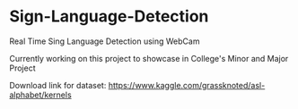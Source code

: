 # Sign-Language-Detection
Real Time Sing Language Detection using WebCam

Currently working on this project to showcase in College's Minor and Major Project

Download link for dataset:
https://www.kaggle.com/grassknoted/asl-alphabet/kernels

